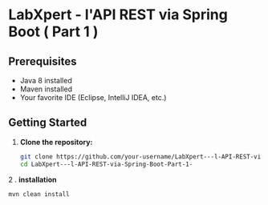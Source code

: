# LabXpert - l'API REST via Spring Boot ( Part 1 )

## Prerequisites

- Java 8 installed
- Maven installed
- Your favorite IDE (Eclipse, IntelliJ IDEA, etc.)

## Getting Started

1. **Clone the repository:**

   ```bash
   git clone https://github.com/your-username/LabXpert---l-API-REST-via-Spring-Boot-Part-1-.git
   cd LabXpert---l-API-REST-via-Spring-Boot-Part-1-

2 . **installation**
   ```bash
   mvn clean install

